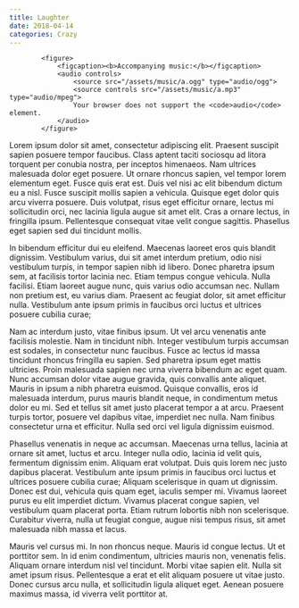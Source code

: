 ```yaml
---
title: Laughter
date: 2018-04-14
categories: Crazy
---
```


            <figure>
                <figcaption><b>Accompanying music:</b></figcaption>
                <audio controls>
                    <source src="/assets/music/a.ogg" type="audio/ogg">
                    <source controls src="/assets/music/a.mp3" type="audio/mpeg">
                    Your browser does not support the <code>audio</code> element.
                </audio>
            </figure>

Lorem ipsum dolor sit amet, consectetur adipiscing elit. Praesent suscipit sapien posuere tempor faucibus. Class aptent taciti sociosqu ad litora torquent per conubia nostra, per inceptos himenaeos. Nam ultrices malesuada dolor eget posuere. Ut ornare rhoncus sapien, vel tempor lorem elementum eget. Fusce quis erat est. Duis vel nisi ac elit bibendum dictum eu a nisl. Fusce suscipit mollis sapien a vehicula. Quisque eget dolor quis arcu viverra posuere. Duis volutpat, risus eget efficitur ornare, lectus mi sollicitudin orci, nec lacinia ligula augue sit amet elit. Cras a ornare lectus, in fringilla ipsum. Pellentesque consequat vitae velit congue sagittis. Phasellus eget sapien sed dui tincidunt mollis.

In bibendum efficitur dui eu eleifend. Maecenas laoreet eros quis blandit dignissim. Vestibulum varius, dui sit amet interdum pretium, odio nisi vestibulum turpis, in tempor sapien nibh id libero. Donec pharetra ipsum sem, at facilisis tortor lacinia nec. Etiam tempus congue vehicula. Nulla facilisi. Etiam laoreet augue nunc, quis varius odio accumsan nec. Nullam non pretium est, eu varius diam. Praesent ac feugiat dolor, sit amet efficitur nulla. Vestibulum ante ipsum primis in faucibus orci luctus et ultrices posuere cubilia curae;

Nam ac interdum justo, vitae finibus ipsum. Ut vel arcu venenatis ante facilisis molestie. Nam in tincidunt nibh. Integer vestibulum turpis accumsan est sodales, in consectetur nunc faucibus. Fusce ac lectus id massa tincidunt rhoncus fringilla eu sapien. Sed pharetra ipsum eget mattis ultricies. Proin malesuada sapien nec urna viverra bibendum ac eget quam. Nunc accumsan dolor vitae augue gravida, quis convallis ante aliquet. Mauris in ipsum a nibh pharetra euismod. Quisque convallis, eros id malesuada interdum, purus mauris blandit neque, in condimentum metus dolor eu mi. Sed et tellus sit amet justo placerat tempor a at arcu. Praesent turpis tortor, posuere vel dapibus vitae, imperdiet nec nulla. Nam finibus consectetur urna et efficitur. Nulla sed orci vel ligula dignissim euismod.

Phasellus venenatis in neque ac accumsan. Maecenas urna tellus, lacinia at ornare sit amet, luctus et arcu. Integer nulla odio, lacinia id velit quis, fermentum dignissim enim. Aliquam erat volutpat. Duis quis lorem nec justo dapibus placerat. Vestibulum ante ipsum primis in faucibus orci luctus et ultrices posuere cubilia curae; Aliquam scelerisque in quam ut dignissim. Donec est dui, vehicula quis quam eget, iaculis semper mi. Vivamus laoreet purus eu elit imperdiet dictum. Vivamus placerat congue sapien, vel vestibulum quam placerat porta. Etiam rutrum lobortis nibh non scelerisque. Curabitur viverra, nulla ut feugiat congue, augue nisi tempus risus, sit amet malesuada nibh massa et lacus.

Mauris vel cursus mi. In non rhoncus neque. Mauris id congue lectus. Ut et porttitor sem. In id enim condimentum, ultricies mauris non, venenatis felis. Aliquam ornare interdum nisl vel tincidunt. Morbi vitae sapien elit. Nulla sit amet ipsum risus. Pellentesque a erat et elit aliquam posuere ut vitae justo. Donec cursus arcu nulla, et sollicitudin ligula aliquet eget. Aenean posuere maximus massa, id viverra velit porttitor at. 